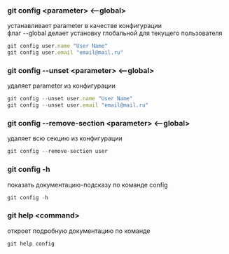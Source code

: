 ### git config \<parameter\> \<--global\>
устанавливает parameter в качестве конфигурации  
флаг --global делает установку глобальной для текущего пользователя
```javascript
git config user.name "User Name"
git config user.email "email@mail.ru"
```

### git config --unset \<parameter\> \<--global\>
удаляет parameter из конфигурации
```javascript
git config --unset user.name "User Name"
git config --unset user.email "email@mail.ru"
```

### git config --remove-section \<parameter\> \<--global\>
удаляет всю секцию из конфигурации
```javascript
git config --remove-section user
```

### git config -h
показать документацию-подсказу по команде config
```javascript
git config -h
```

### git help \<command\>
откроет подробную документацию по команде
```javascript
git help config
```